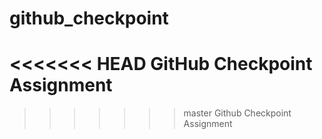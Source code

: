 # github_checkpoint
<<<<<<< HEAD
GitHub Checkpoint Assignment
=======
>>>>>>> master
Github Checkpoint Assignment
